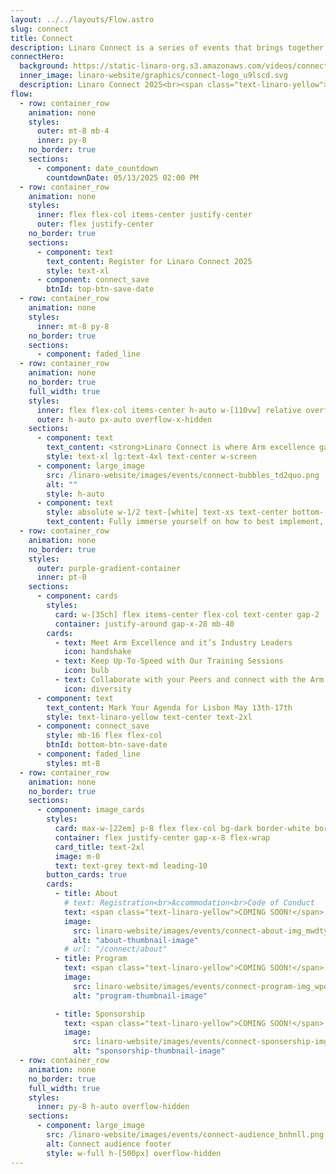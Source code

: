 ```yaml
---
layout: ../../layouts/Flow.astro
slug: connect
title: Connect
description: Linaro Connect is a series of events that brings together the Arm Ecosystem. This is the ONLY place where developers, maintainers of both hardware and software can collaborate and discuss common problems
connectHero:
  background: https://static-linaro-org.s3.amazonaws.com/videos/connect-bg-video.mp4
  inner_image: linaro-website/graphics/connect-logo_u9lscd.svg
  description: Linaro Connect 2025<br><span class="text-linaro-yellow">Tuesday 13 May - Friday 16 May 2025</span><br>Lisbon, Portugal
flow:
  - row: container_row
    animation: none
    styles:
      outer: mt-8 mb-4
      inner: py-8
    no_border: true
    sections:
      - component: date_countdown
        countdownDate: 05/13/2025 02:00 PM
  - row: container_row
    animation: none
    styles:
      inner: flex flex-col items-center justify-center
      outer: flex justify-center
    no_border: true
    sections:
      - component: text
        text_content: Register for Linaro Connect 2025
        style: text-xl
      - component: connect_save
        btnId: top-btn-save-date
  - row: container_row
    animation: none
    styles:
      inner: mt-8 py-8
    no_border: true
    sections:
      - component: faded_line
  - row: container_row
    animation: none
    no_border: true
    full_width: true
    styles:
      inner: flex flex-col items-center h-auto w-[110vw] relative overflow-x-hidden inset-0 -left-[5%]
      outer: h-auto px-auto overflow-x-hidden
    sections:
      - component: text
        text_content: <strong>Linaro Connect is where Arm excellence gathers and gets together
        style: text-xl lg:text-4xl text-center w-screen
      - component: large_image
        src: /linaro-website/images/events/connect-bubbles_td2quo.png
        alt: ""
        style: h-auto
      - component: text
        style: absolute w-1/2 text-[white] text-xs text-center bottom-[20px] lg:text-2xl lg:w-1/4 -translate-x-2/4 left-2/4
        text_content: Fully immerse yourself on how to best implement, leverage and foster Arm solutions. Don’t miss our keynotes, sessions, live demos and the opportunity to talk to our Arm software experts!
  - row: container_row
    animation: none
    no_border: true
    styles:
      outer: purple-gradient-container
      inner: pt-0
    sections:
      - component: cards
        styles:
          card: w-[35ch] flex items-center flex-col text-center gap-2
          container: justify-around gap-x-28 mb-40
        cards:
          - text: Meet Arm Excellence and it’s Industry Leaders
            icon: handshake
          - text: Keep Up-To-Speed with Our Training Sessions
            icon: bulb
          - text: Collaborate with your Peers and connect with the Arm Network
            icon: diversity
      - component: text
        text_content: Mark Your Agenda for Lisbon May 13th-17th
        style: text-linaro-yellow text-center text-2xl
      - component: connect_save
        style: mb-16 flex flex-col
        btnId: bottom-btn-save-date
      - component: faded_line
        styles: mt-8
  - row: container_row
    animation: none
    no_border: true
    sections:
      - component: image_cards
        styles:
          card: max-w-[22em] p-8 flex flex-col bg-dark border-white border rounded-3xl border-solid
          container: flex justify-center gap-x-8 flex-wrap
          card_title: text-2xl
          image: m-0
          text: text-grey text-md leading-10
        button_cards: true
        cards:
          - title: About
            # text: Registration<br>Accommodation<br>Code of Conduct
            text: <span class="text-linaro-yellow">COMING SOON!</span>
            image:
              src: linaro-website/images/events/connect-about-img_mwdtyg.png
              alt: "about-thumbnail-image"
            # url: "/connect/about"
          - title: Program
            text: <span class="text-linaro-yellow">COMING SOON!</span>
            image:
              src: linaro-website/images/events/connect-program-img_wpot8h.png
              alt: "program-thumbnail-image"

          - title: Sponsorship
            text: <span class="text-linaro-yellow">COMING SOON!</span>
            image:
              src: linaro-website/images/events/connect-sponsership-img_wwsncn.png
              alt: "sponsorship-thumbnail-image"
  - row: container_row
    animation: none
    no_border: true
    full_width: true
    styles:
      inner: py-8 h-auto overflow-hidden
    sections:
      - component: large_image
        src: /linaro-website/images/events/connect-audience_bnhnll.png
        alt: Connect audience footer
        style: w-full h-[500px] overflow-hidden
---
```


